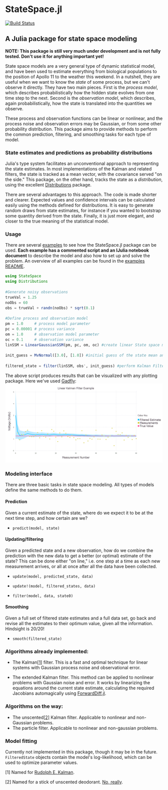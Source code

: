 StateSpace.jl
=============

[![Build Status](https://travis-ci.org/ElOceanografo/StateSpace.jl.svg?branch=master)](https://travis-ci.org/ElOceanografo/StateSpace.jl)

A Julia package for state space modeling
----------------------------------------

**NOTE: This package is still very much under development and is not fully tested. Don't use it for anything important yet!**

State space models are a very general type of dynamic statistical model, and have been used to estimate everything from biological populations to the position of Apollo 11 to the weather this weekend. In a nutshell, they are useful when we want to know the *state* of some process, but we can't observe it directly. They have two main pieces. First is the *process model*, which describes probabilistically how the hidden state evolves from one time step to the next. Second is the *observation model*, which describes, again probabilistically, how the state is translated into the quantities we observe.

These process and observation functions can be linear or nonlinear, and the process noise and observation errors may be Gaussian, or from some other probability distribution. This package aims to provide methods to perform the common prediction, filtering, and smoothing tasks for each type of model.

### State estimates and predictions as probability distributions

Julia's type system facilitates an unconventional approach to representing the state estimates. In most implementations of the Kalman and related filters, the state is tracked as a mean vector, with the covariance served "on the side." This package, on the other hand, tracks the state as a *distribution*, using the excellent [Distributions](https://github.com/JuliaStats/Distributions.jl) package.

There are several advantages to this approach. The code is made shorter and clearer. Expected values and confidence intervals can be calculated easily using the methods defined for distributions. It is easy to generate random draws from state estimates, for instance if you wanted to bootstrap some quantity derived from the state. Finally, it is just more elegant, and closer to the true meaning of the statistical model.

### Usage

There are several [examples](https://github.com/JonnyCBB/StateSpace.jl/tree/master/examples) to see how the StateSpace.jl package can be used. **Each example has a commented script and an IJulia notebook document** to describe the model and also how to set up and solve the problem. An overview of all examples can be found in the [examples README](https://github.com/JonnyCBB/StateSpace.jl/blob/master/examples/README_examples.md).
```julia
using StateSpace
using Distributions

#Generate noisy observations
trueVal = 1.25
noObs = 60
obs = trueVal + randn(noObs) * sqrt(0.1)

#Define process and observation model
pm = 1.0     # process model parameter
pc = 0.00001 # process variance
om = 1.0     # observation model parameter
oc = 0.1     # observation variance
linSSM = LinearGaussianSSM(pm, pc, om, oc) #create linear State space model object

init_guess = MvNormal([3.0], [1.0]) #initial guess of the state mean and variance.

filtered_state = filter(linSSM, obs', init_guess) #perform Kalman Filter algorithm
```
The above script produces results that can be visualized with any plotting package. Here we've used [Gadfly](http://gadflyjl.org/): ![LKF filter](examples/figures/LKF_filtered_plot.png)


### Modeling interface

There are three basic tasks in state space modeling. All types of models define the same methods to do them.

#### Prediction

Given a current estimate of the state, where do we expect it to be at the next time step, and how certain are we?

-	`predict(model, state)`

#### Updating/filtering

Given a predicted state and a new observation, how do we combine the prediction with the new data to get a better (or optimal) estimate of the state? This can be done either "on line," i.e. one step at a time as each new measurement arrives, or all at once after all the data have been collected.

-	`update(model, predicted_state, data)`

-	`update!(model, filtered_states, data)`

-	`filter(model, data, state0)`

#### Smoothing

Given a full set of filtered state estimates and a full data set, go back and revise all the estimates to their optimum value, given all the information. Hindsight is 20/20!

-	`smooth(filtered_state)`

### Algorithms already implemented:

-	The Kalman[[1]](1) filter. This is a fast and optimal technique for linear systems with Gaussian process noise and observational error.

-	The extended Kalman filter. This method can be applied to nonlinear problems with Gaussian noise and error. It works by linearizing the equations around the current state estimate, calculating the required Jacobians automagically using [ForwardDiff.jl](https://github.com/JuliaDiff/ForwardDiff.jl).

### Algorithms on the way:

-	The unscented[[2]](2) Kalman filter. Applicable to nonlinear and non-Gaussian problems.
-	The particle filter. Applicable to nonlinear and non-gaussian problems.

### Model fitting

Currently not implemented in this package, though it may be in the future. `FilteredState` objects contain the model's log-likelihood, which can be used to optimize parameter values.

[1] Named for [Rudolph E. Kalman](http://en.wikipedia.org/wiki/Rudolf_E._K%C3%A1lm%C3%A1n).

[2] Named for a stick of unscented deodorant. [No, really](http://www.ieeeghn.org/wiki/index.php/First-Hand:The_Unscented_Transform#What.E2.80.99s_with_the_Name_.E2.80.9CUnscented.E2.80.9D.3F).
